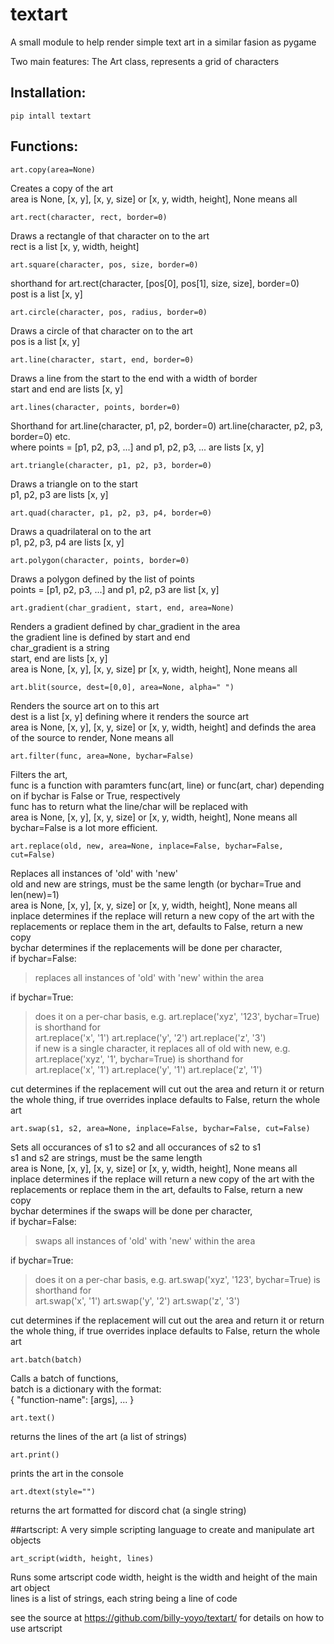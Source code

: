 # textart
A small module to help render simple text art in a similar fasion as pygame

Two main features:
The Art class, represents a grid of characters

## Installation:

```
pip intall textart
```

## Functions:
```
art.copy(area=None)
```
Creates a copy of the art  
area is None, [x, y], [x, y, size] or [x, y, width, height], None means all
  
```	 
art.rect(character, rect, border=0)
```
  
Draws a rectangle of that character on to the art  
rect is a list [x, y, width, height]  
  
  
```	 
art.square(character, pos, size, border=0)
```
shorthand for art.rect(character, [pos[0], pos[1], size, size], border=0)  
post is a list [x, y]

```
art.circle(character, pos, radius, border=0)
```
Draws a circle of that character on to the art  
pos is a list [x, y]


```
art.line(character, start, end, border=0)
```	 
Draws a line from the start to the end with a width of border  
start and end are lists [x, y]

```
art.lines(character, points, border=0)
```
Shorthand for art.line(character, p1, p2, border=0) art.line(character, p2, p3, border=0) etc.  
where points = [p1, p2, p3, ...] and p1, p2, p3, ... are lists [x, y]


```
art.triangle(character, p1, p2, p3, border=0)
```
Draws a triangle on to the start  
p1, p2, p3 are lists [x, y]


```
art.quad(character, p1, p2, p3, p4, border=0)
```	 
Draws a quadrilateral on to the art  
p1, p2, p3, p4 are lists [x, y]


```
art.polygon(character, points, border=0)
```
Draws a polygon defined by the list of points  
points = [p1, p2, p3, ...] and p1, p2, p3 are list [x, y]


```
art.gradient(char_gradient, start, end, area=None)
```	 
Renders a gradient defined by char_gradient in the area  
the gradient line is defined by start and end  
char_gradient is a string  
start, end are lists [x, y]  
area is None, [x, y], [x, y, size] pr [x, y, width, height], None means all


```
art.blit(source, dest=[0,0], area=None, alpha=" ")
```	
Renders the source art on to this art  
dest is a list [x, y] defining where it renders the source art  
area is None, [x, y], [x, y, size] or [x, y, width, height] and definds the area of the source to render, None means all


```
art.filter(func, area=None, bychar=False)
```
Filters the art,  
func is a function with paramters func(art, line) or func(art, char) depending on if bychar is False or True, respectively  
func has to return what the line/char will be replaced with    
area is None, [x, y], [x, y, size] or [x, y, width, height], None means all  
bychar=False is a lot more efficient.  


```
art.replace(old, new, area=None, inplace=False, bychar=False, cut=False)
```
Replaces all instances of 'old' with 'new'  
old and new are strings, must be the same length (or bychar=True and len(new)=1)  
area is None, [x, y], [x, y, size] or [x, y, width, height], None means all  
inplace determines if the replace will return a new copy of the art with the replacements or replace them in the art, defaults to False, return a new copy  
bychar determines if the replacements will be done per character,  
if bychar=False:  
> replaces all instances of 'old' with 'new' within the area

if bychar=True:  
> does it on a per-char basis, e.g. art.replace('xyz', '123', bychar=True) is shorthand for  
> art.replace('x', '1') art.replace('y', '2') art.replace('z', '3')  
> if new is a single character, it replaces all of old with new, e.g. art.replace('xyz', '1', bychar=True) is shorthand for  
> art.replace('x', '1') art.replace('y', '1') art.replace('z', '1')  

cut determines if the replacement will cut out the area and return it or return the whole thing, if true overrides inplace defaults to False, return the whole art  


```
art.swap(s1, s2, area=None, inplace=False, bychar=False, cut=False)
```
Sets all occurances of s1 to s2 and all occurances of s2 to s1  
s1 and s2 are strings, must be the same length  
area is None, [x, y], [x, y, size] or [x, y, width, height], None means all  
inplace determines if the replace will return a new copy of the art with the replacements or replace them in the art, defaults to False, return a new copy  
bychar determines if the swaps will be done per character,  
if bychar=False:  
> swaps all instances of 'old' with 'new' within the area  

if bychar=True:  
> does it on a per-char basis, e.g. art.swap('xyz', '123', bychar=True) is shorthand for  
> art.swap('x', '1') art.swap('y', '2') art.swap('z', '3')

cut determines if the replacement will cut out the area and return it or return the whole thing, if true overrides inplace defaults to False, return the whole art  


```
art.batch(batch)
```	
Calls a batch of functions,  
batch is a dictionary with the format:  
	{ "function-name": [args], ... }
	

```
art.text()
```
returns the lines of the art (a list of strings)


```
art.print()
```
prints the art in the console


```
art.dtext(style="")
```
returns the art formatted for discord chat (a single string)


##artscript:
A very simple scripting language to create and manipulate art objects

```
art_script(width, height, lines)
```
Runs some artscript code
width, height is the width and height of the main art object  
lines is a list of strings, each string being a line of code  
  
see the source at https://github.com/billy-yoyo/textart/ for details on how to use artscript

